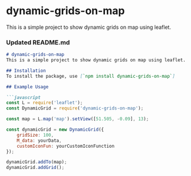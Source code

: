 # dynamic-grids-on-map
This is a simple project to show dynamic grids on map using leaflet.


### Updated README.md

```markdown
# dynamic-grids-on-map
This is a simple project to show dynamic grids on map using leaflet.

## Installation
To install the package, use [`npm install dynamic-grids-on-map`]

## Example Usage

```javascript
const L = require('leaflet');
const DynamicGrid = require('dynamic-grids-on-map');

const map = L.map('map').setView([51.505, -0.09], 13);

const dynamicGrid = new DynamicGrid({
    gridSize: 100,
    M_data: yourData,
    customIconFun: yourCustomIconFunction
});

dynamicGrid.addTo(map);
dynamicGrid.addGrid();
```
